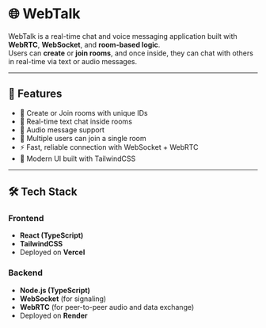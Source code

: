# 🌐 WebTalk

WebTalk is a real-time chat and voice messaging application built with **WebRTC**, **WebSocket**, and **room-based logic**.  
Users can **create** or **join rooms**, and once inside, they can chat with others in real-time via text or audio messages.

---

## 🚀 Features

- 🔑 Create or Join rooms with unique IDs
- 💬 Real-time text chat inside rooms
- 🎤 Audio message support
- 👥 Multiple users can join a single room
- ⚡ Fast, reliable connection with WebSocket + WebRTC
- 🎨 Modern UI built with TailwindCSS

---

## 🛠️ Tech Stack

### Frontend
- **React (TypeScript)**
- **TailwindCSS**
- Deployed on **Vercel**

### Backend
- **Node.js (TypeScript)**
- **WebSocket** (for signaling)
- **WebRTC** (for peer-to-peer audio and data exchange)
- Deployed on **Render**




